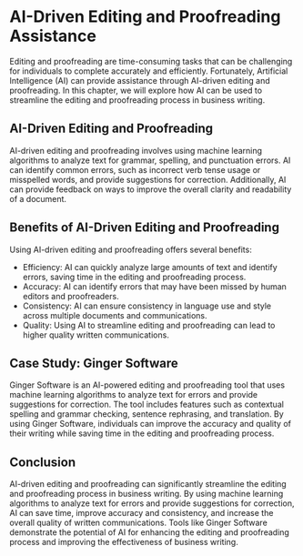 AI-Driven Editing and Proofreading Assistance
=======================================================================================================

Editing and proofreading are time-consuming tasks that can be challenging for individuals to complete accurately and efficiently. Fortunately, Artificial Intelligence (AI) can provide assistance through AI-driven editing and proofreading. In this chapter, we will explore how AI can be used to streamline the editing and proofreading process in business writing.

AI-Driven Editing and Proofreading
----------------------------------

AI-driven editing and proofreading involves using machine learning algorithms to analyze text for grammar, spelling, and punctuation errors. AI can identify common errors, such as incorrect verb tense usage or misspelled words, and provide suggestions for correction. Additionally, AI can provide feedback on ways to improve the overall clarity and readability of a document.

Benefits of AI-Driven Editing and Proofreading
----------------------------------------------

Using AI-driven editing and proofreading offers several benefits:

* Efficiency: AI can quickly analyze large amounts of text and identify errors, saving time in the editing and proofreading process.
* Accuracy: AI can identify errors that may have been missed by human editors and proofreaders.
* Consistency: AI can ensure consistency in language use and style across multiple documents and communications.
* Quality: Using AI to streamline editing and proofreading can lead to higher quality written communications.

Case Study: Ginger Software
---------------------------

Ginger Software is an AI-powered editing and proofreading tool that uses machine learning algorithms to analyze text for errors and provide suggestions for correction. The tool includes features such as contextual spelling and grammar checking, sentence rephrasing, and translation. By using Ginger Software, individuals can improve the accuracy and quality of their writing while saving time in the editing and proofreading process.

Conclusion
----------

AI-driven editing and proofreading can significantly streamline the editing and proofreading process in business writing. By using machine learning algorithms to analyze text for errors and provide suggestions for correction, AI can save time, improve accuracy and consistency, and increase the overall quality of written communications. Tools like Ginger Software demonstrate the potential of AI for enhancing the editing and proofreading process and improving the effectiveness of business writing.
